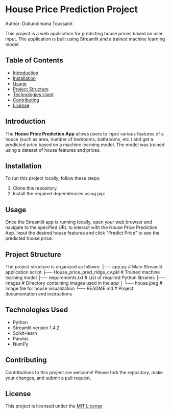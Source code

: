 # House Price Prediction Project

Author: Dukundimana Toussaint

This project is a web application for predicting house prices based on user input. The application is built using Streamlit and a trained machine learning model.




## Table of Contents

- [Introduction](#introduction)
- [Installation](#installation)
- [Usage](#usage)
- [Project Structure](#project-structure)
- [Technologies Used](#technologies-used)
- [Contributing](#contributing)
- [License](#license)

## Introduction

The **House Price Prediction App** allows users to input various features of a house (such as area, number of bedrooms, bathrooms, etc.) and get a predicted price based on a machine learning model. The model was trained using a dataset of house features and prices.

## Installation

To run this project locally, follow these steps:

1. Clone this repository.
2. Install the required dependencies using pip:

## Usage

Once the Streamlit app is running locally, open your web browser and navigate to the specified URL to interact with the House Price Prediction App. Input the desired house features and click "Predict Price" to see the predicted house price.

## Project Structure

The project structure is organized as follows:
├── app.py # Main Streamlit application script
├── House_price_pred_ridge_cv.pkl # Trained machine learning model
├── requirements.txt # List of required Python libraries
├── images # Directory containing images used in the app
│ └── house.jpeg # Image file for house visualization
└── README.md # Project documentation and instructions

## Technologies Used

- Python
- Streamlit version 1.4.2
- Scikit-learn
- Pandas
- NumPy

## Contributing

Contributions to this project are welcome! Please fork the repository, make your changes, and submit a pull request.

## License

This project is licensed under the [MIT License](LICENSE)
